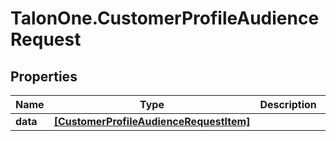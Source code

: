# TalonOne.CustomerProfileAudienceRequest

## Properties

Name | Type | Description | Notes
------------ | ------------- | ------------- | -------------
**data** | [**[CustomerProfileAudienceRequestItem]**](CustomerProfileAudienceRequestItem.md) |  | [optional] 


